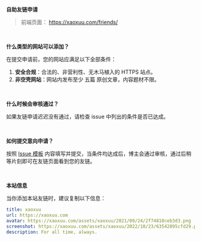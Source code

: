 **自助友链申请**

> 前端页面： https://xaoxuu.com/friends/

<br>

**什么类型的网站可以添加？**

在提交申请前，您的网站应满足以下全部条件：

1. **安全合规**：合法的、非营利性、无木马植入的 HTTPS 站点。
2. **非空壳网站**：网站内发布至少 五篇 原创文章，内容题材不限。

<br>

**什么时候会审核通过？**

如果友链申请迟迟没有通过，请检查 issue 中列出的条件是否已达成。

<br>

**如何提交意向申请？**

按照 [Issue 模板](https://github.com/xaoxuu/friends/issues/new/choose) 内容填写并提交，当条件均达成后，博主会通过审核，通过后稍等片刻即可在友链页面看到您的友链。

<br>

**本站信息**

当你添加本站友链时，建议复制以下信息：

```yaml
title: xaoxuu
url: https://xaoxuu.com
avatar: https://xaoxuu.com/assets/xaoxuu/2021/09/24/2f74810ceb3d3.png
screenshot: https://xaoxuu.com/assets/xaoxuu/2022/10/23/63542895cfd29.png
description: For all time, always.
```
